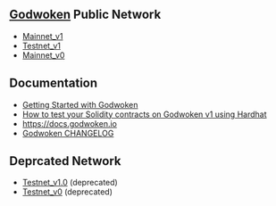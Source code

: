 ## [Godwoken](https://github.com/nervosnetwork/godwoken) Public Network

* [Mainnet_v1](./mainnet_v1)
* [Testnet_v1](./testnet_v1_1)
* [Mainnet_v0](./mainnet_v0)

## Documentation

* [Getting Started with Godwoken](https://startwithnervos.com/godwoken)
* [How to test your Solidity contracts on Godwoken v1 using Hardhat](https://github.com/nervosnetwork/godwoken-tests)
* https://docs.godwoken.io
* [Godwoken CHANGELOG](https://github.com/nervosnetwork/godwoken/blob/develop/CHANGELOG.md)

## Deprcated Network

* [Testnet_v1.0](./testnet_v1_0/) (deprecated)
* [Testnet_v0](./testnet_v0) (deprecated)
